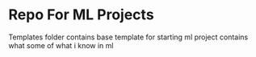 # Repo For ML Projects
Templates folder contains base template for starting ml project contains what some of what i know in ml
